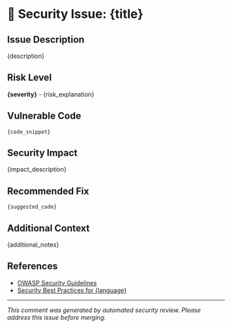 # 🔴 Security Issue: {title}

## Issue Description
{description}

## Risk Level
**{severity}** - {risk_explanation}

## Vulnerable Code
```{language}
{code_snippet}
```

## Security Impact
{impact_description}

## Recommended Fix
```{language}
{suggested_code}
```

## Additional Context
{additional_notes}

## References
- [OWASP Security Guidelines](https://owasp.org/)
- [Security Best Practices for {language}]({language_security_link})

---
*This comment was generated by automated security review. Please address this issue before merging.*
